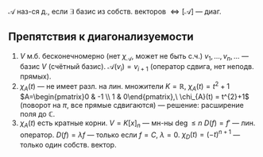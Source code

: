 $\mathscr{A}$ наз-ся д., если $\exists$ базис из собств. векторов $\iff [\mathscr{A}]$ — диаг.
## Препятствия к диагонализуемости

1. $V$ м.б. бесконечномерно (нет $\chi_{\mathscr{A}}$, может не быть с.ч.)
	$v_{1}, \dots, v_{n},\dots$ — базис $V$ (счётный базис). $\mathscr{A}(v_{i})=v_{i+1}$ (оператор сдвига, нет неподв. прямых).
2. $\chi_{A}(t)$ — не имеет разл. на лин. множители
	$K=\mathbb{R},\ \chi_{A}(t)=t^{2}+1$
	$A=\begin{pmatrix}0 & -1 \\ 1 & 0\end{pmatrix},\ \chi_{A}(t) = t^{2}+1$ (поворот на $\pi$, все прямые сдвигаются) — решение: расширение поля до $\mathbb{C}$.
3. $\chi_{A}(t)$ есть кратные корни.
	$V=K[x]_{n}$ — мн-ны $\deg\leq n$
	$D(f)=f'$ — лин. оператор.
	$D(f)=\lambda f$ — только если $f=C,\ \lambda=0$.
	$\chi_{D}(t)=(-t)^{n+1}$ — только один собств. вектор.
